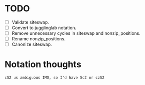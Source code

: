 # TODO
- [ ] Validate siteswap.
- [ ] Convert to jugglinglab notation.
- [ ] Remove unnecessary cycles in siteswap and nonzip_positions.
- [ ] Rename nonzip_positions.
- [ ] Canonize siteswap.

# Notation thoughts

```cS2 us ambiguous IMO, so I'd have Sc2 or czS2```

